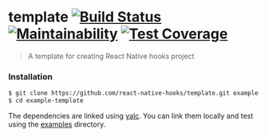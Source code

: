# template [![Build Status](https://travis-ci.com/react-native-hooks/template.svg?branch=master)](https://travis-ci.com/react-native-hooks/template) [![Maintainability](https://api.codeclimate.com/v1/badges/66997889d9122a22f79b/maintainability)](https://codeclimate.com/github/react-native-hooks/template/maintainability) [![Test Coverage](https://api.codeclimate.com/v1/badges/66997889d9122a22f79b/test_coverage)](https://codeclimate.com/github/react-native-hooks/template/test_coverage)

> A template for creating React Native hooks project

### Installation

```bash
$ git clone https://github.com/react-native-hooks/template.git example-template
$ cd example-template
```

The dependencies are linked using [yalc](https://github.com/whitecolor/yalc).
You can link them locally and test using the [examples](https://github.com/react-native-hooks/template/tree/master/example) directory.
